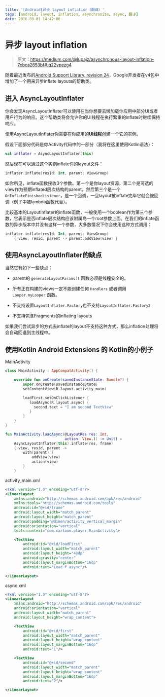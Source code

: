 ```yaml
---
title: '[Android]异步 layout inflation（翻译）'
tags: [android, layout, inflation, asynchronize, async, 翻译]
date: 2016-09-01 14:42:00
---
```


# 异步 layout inflation

> 原文：<https://medium.com/@lupajz/asynchronous-layout-inflation-7cbca2653bf#.q22vpezg4>

随着最近发布的[Android Support Library, revision 24](https://developer.android.com/topic/libraries/support-library/revisions.html)，Google开发者在v4包中增加了一个用来异步inflate layouts的帮助类。

## 进入 AsyncLayoutInflater

你会发现AsyncLayoutInflater可以使用在当你想要去懒加载你应用中部分UI或者用户行为的响应。这个帮助类将会允许你的UI线程在执行繁重的inflate时继续保持响应。

使用AsyncLayoutInflater你需要在你应用的**UI线程**创建一个它的实例。

假设下面部分代码是你Activity代码中的一部分（我将在这里使用Kotlin语法）：

```kotlin
val inflater = AsyncLayoutInflater(this)
```

然后现在可以通过这个实例inflate你的layout文件：

```kotlin
inflater.inflate(resId: Int, parent: ViewGroup) 
```

如你所见，inflate函数接收3个参数。第一个是你layout资源，第二个是可选的view作为预期inflated层次结构的parent，然后第三个是一个`OnInflateFinishedListener`，是一个回调，一旦layout被inflate完毕它就会被回调（例子中被lambda函数代替）。

比较基本的LayoutInflater的inflate函数，一般使用一个boolean作为第三个参数，它表示是否inflate层次结构应该附属岛一个root参数上面。在我们的inflate函数的异步版本中并没有这样一个参数，大多数情况下你会使用这种方式调用：

```kotlin
inflater.inflate(resId: Int, parent: ViewGroup) 
    { view, resid, parent -> parent.addView(view) }
```
## 使用AsyncLayoutInflater的缺点

当然它有如下一些缺点：

- parent的 `generateLayoutParams()` 函数必须是线程安全的。

- 所有正在构建的views一定不能创建任何 `Handlers` 或者调用 `Looper.myLooper` 函数。

- 不支持设置`LayoutInflater.Factory`也不支持`LayoutInflater.Factory2`

- 不支持包含Fragments的inflating layouts

如果我们尝试异步的方式去inflate的layout不支持这种方式，那么inflation处理将会自动回退到主线程中。

## 使用Kotlin Android Extensions 的 Kotlin的小例子

MainActivity

```kotlin
class MainActivity : AppCompatActivity() {

    override fun onCreate(savedInstanceState: Bundle?) {
        super.onCreate(savedInstanceState)
        setContentView(R.layout.activity_main)

        loadFirst.setOnClickListener { 
           loadAsync(R.layout.async) { 
             second.text = "I am second TextView" 
           } 
        }
    }
}

fun MainActivity.loadAsync(@LayoutRes res: Int, 
                           action: View.() -> Unit) =
    AsyncLayoutInflater(this).inflate(res, frame) 
    { view, resid, parent ->
        with(parent) {
            addView(view)
            action(view)
        }
    }
```

activity_main.xml

```xml
<?xml version="1.0" encoding="utf-8"?>
<LinearLayout
    xmlns:android="http://schemas.android.com/apk/res/android"
    xmlns:tools="http://schemas.android.com/tools"
    android:id="@+id/frame"
    android:layout_width="match_parent"
    android:layout_height="match_parent"
    android:padding="@dimen/activity_vertical_margin"
    android:orientation="vertical"
    tools:context="com.cartoon.player.MainActivity">

    <TextView
        android:id="@+id/loadFirst"
        android:layout_width="match_parent"
        android:layout_height="48dp"
        android:gravity="center"
        android:layout_marginBottom="16dp"
        android:text="Load f async"/>

</LinearLayout>
```

async.xml

```xml
<?xml version="1.0" encoding="utf-8"?>
<LinearLayout
    xmlns:android="http://schemas.android.com/apk/res/android"
    android:orientation="vertical"
    android:layout_width="match_parent"
    android:layout_height="wrap_content">

    <TextView
        android:id="@+id/first"
        android:layout_width="match_parent"
        android:layout_height="wrap_content"
        android:layout_marginBottom="16dp"
        android:text="1"/>

    <TextView
        android:id="@+id/second"
        android:layout_width="match_parent"
        android:layout_height="wrap_content"
        android:layout_marginBottom="16dp"
        android:text="2"/>

</LinearLayout>
```

